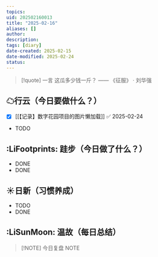 ```yaml
---
topics: 
uid: 202502160013
title: "2025-02-16"
aliases: []
author: 
description: 
tags: [diary]
date-created: 2025-02-15
date-modified: 2025-02-24
status: 
---
```


> [!quote] 一言
 这瓜多少钱一斤？ —— 《征服》 · 刘华强

## ☁行云（今日要做什么？）

- [x] [[【记录】数字花园项目的图片懒加载]] ✅ 2025-02-24
- TODO

## :LiFootprints: 跬步（今日做了什么？）

- DONE
- DONE

## ☀日新（习惯养成）

- TODO
- DONE

## :LiSunMoon: 温故（每日总结）

> [!NOTE] 今日复盘
> NOTE
